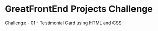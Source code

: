 <!-- Use Ctrl/Cmd + Shift + V in VS Code to preview this Markdown file. -->

# GreatFrontEnd Projects Challenge

Challenge - 01 - Testimonial Card using HTML and CSS
